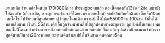 ยาเสพติด ร้านเหล้สโดนบุก 170/380ฉี่ม่วง
ประชุมgbcจบแล้ว ตอนนี้ตกลงกัน13ข้อ +2ข้อ เขมรยังไม่ตอบรับ (เก็บระเบิด, อาชญากรรมข้ามชาติโดยเฉพราะออนไลน์)
รถบัสล้มทับเด็ก2คน เด็กเจ็บ10คน
เสกโลโซ ไปจัดคอนที่ศูนย์อพยพ
ผู่ว่าอุบลโดนเด้ง เพราะเบิกให้ใช่แค่55000จาก100ล้าน จังอื่นได้หลายสิบล้าน สุรินท์: 55ล้าน
เด็กเอ็นถูกจ้างมาบ้านไฮโซลูกนัดทายาทตะกูลรวย ถูกบังคับให้เสพยา พอบอกไม่ก็โดนทำร้ายร่างกาย หลังเสพยสก็หลับนอนด้วย พอหลับ ก็แอบถ่ายรูปแล้วหนีออกมาแจ้งตำรวจ บุกค้นพบปืนกว่า20กรพบอก
สะพานเดินข้ามแม่น้ำในจีนขาด คนตกตาย5คน